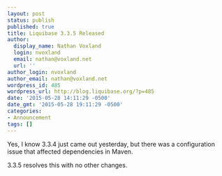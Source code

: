 ```yaml
---
layout: post
status: publish
published: true
title: Liquibase 3.3.5 Released
author:
  display_name: Nathan Voxland
  login: nvoxland
  email: nathan@voxland.net
  url: ''
author_login: nvoxland
author_email: nathan@voxland.net
wordpress_id: 485
wordpress_url: http://blog.liquibase.org/?p=485
date: '2015-05-28 14:11:29 -0500'
date_gmt: '2015-05-28 19:11:29 -0500'
categories:
- Announcement
tags: []
---
```



Yes, I know 3.3.4 just came out yesterday, but there was a configuration issue that affected dependencies in Maven.


3.3.5 resolves this with no other changes.
